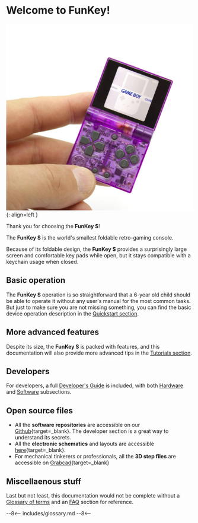 # Welcome to FunKey!

![Atomic Purple FunKey S](assets/images/Atomic_Purple_FunKey_S.jpg){: align=left }

Thank you for choosing the **FunKey S**!

The **FunKey S** is the world's smallest foldable retro-gaming
console.

Because of its foldable design, the **FunKey S** provides a
surprisingly large screen and comfortable key pads while open, but it
stays compatible with a keychain usage when closed.

## Basic operation

The **FunKey S** operation is so straightforward that a 6-year old
child should be able to operate it without any user's manual for the
most common tasks. But just to make sure you are not missing
something, you can find the basic device operation description in the
[Quickstart section][1].

## More advanced features

Despite its size, the **FunKey S** is packed with features, and this
documentation will also provide more advanced tips in the [Tutorials
section][2].

## Developers

For developers, a full [Developer's Guide][3] is included, with both
[Hardware][3] and [Software][4] subsections.



## Open source files

- All the **software repositories** are accessible on our [Github](https://github.com/FunKey-Project){target=_blank}. The developer section is a great way to understand its secrets.
- All the **electronic schematics** and layouts are accessible [here](https://github.com/FunKey-Project/FunKey-S-Hardware){target=_blank}.
- For mechanical tinkerers or professionals, all the **3D step files** are accessible on [Grabcad][7]{target=_blank}



## Miscellaenous stuff

Last but not least, this documentation would not be complete without a
[Glossary of terms][5] and an [FAQ][6] section for reference.

[1]: user_manual/quickstart.md
[2]: user_manual/tutorials/software/firmware_update.md
[3]: developer_guide/hardware_reference/
[4]: developer_guide/software_reference/sd_card_layout/recovery_partition.md
[5]: miscellaneous/glossary.md
[6]: miscellaneous/faq.md
[7]: https://grabcad.com/library/funkey-s-1

--8<--
includes/glossary.md
--8<--
